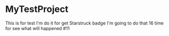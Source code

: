 # MyTestProject

This is for test
I'm do it for get Starstruck badge
I'm going to do that 16 time for see what will happened #11
